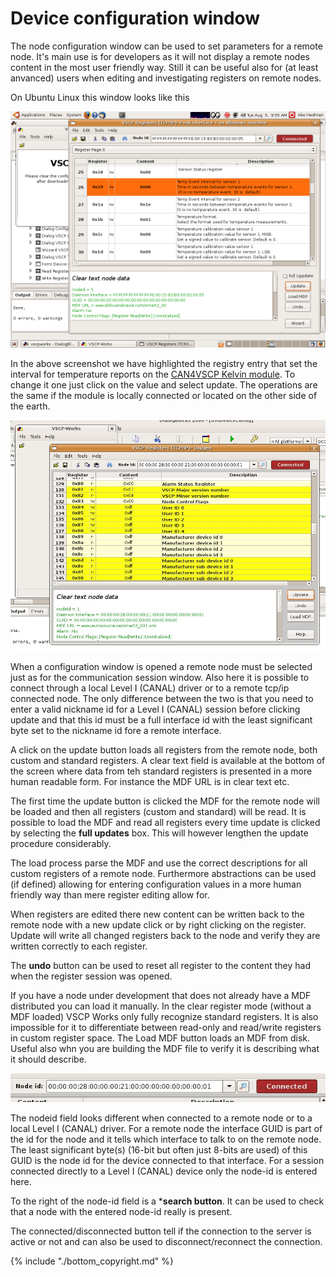 # Device configuration window



The node configuration window can be used to set parameters for a remote node. It's main use is for developers as it will not display a remote nodes content in the most user friendly way. Still it can be useful also for (at least anvanced) users when editing and investigating registers on remote nodes. 

On Ubuntu Linux this window looks like this

![](./images/screenshot_vscpworks_config.png)

In the above screenshot we have highlighted the registry entry that set the interval for temperature reports on the [CAN4VSCP Kelvin module](http://www.grodansparadis.com/kelvinntc10k/kelvin_ntc10ka.html). To change it one just click on the value and select update. The operations are the same if the module is locally connected or located on the other side of the earth.

![](./images/vscpworks_registers2.jpg)


When a configuration window is opened a remote node must be selected just as for the communication session window. Also here it is possible to connect through a local Level I (CANAL) driver or to a remote tcp/ip connected node. The only difference between the two is that you need to enter a valid nickname id for a Level I (CANAL) session before clicking update and that this id must be a full interface id with the least significant byte set to the nickname id fore a remote interface.

A click on the update button loads all registers from the remote node, both custom and standard registers. A clear text field is available at the bottom of the screen where data from teh standard registers is presented in a more human readable form. For instance the MDF URL is in clear text etc.

The first time the update button is clicked the MDF for the remote node will be loaded and then all registers (custom and standard) will be read. It is possible to load the MDF and read all registers every time update is clicked by selecting the **full updates** box. This will however lengthen the update procedure considerably.

 The load process parse the MDF and use the correct descriptions for all custom registers of a remote node. Furthermore abstractions can be used (if defined) allowing for entering configuration values in a more human friendly way than mere register editing allow for.

When registers are edited there new content can be written back to the remote node with a new update click or by right clicking on the register. Update will write all changed registers back to the node and verify they are written correctly to each register.

The **undo** button can be used to reset all register to the content they had when the register session was opened.

If you have a node under development that does not already have a MDF distributed you can load it manually. In the clear register mode (without a MDF loaded) VSCP Works only fully recognize standard registers. It is also impossible for it to differentiate between read-only and read/write registers in custom register space. The Load MDF button loads an MDF from disk. Useful also whn you are building the MDF file to verify it is describing what it should describe.

![](./images/vscpworks_registers_nodeid.jpg)

The nodeid field looks different when connected to a remote node or to a local Level I (CANAL) driver. For a remote node the interface GUID is part of the id for the node and it tells which interface to talk to on the remote node. The least significant byte(s) (16-bit but often just 8-bits are used) of this GUID is the node id for the device connected to that interface. For a session connected directly to a Level I (CANAL) device only the node-id is entered here.

To the right of the node-id field is a ***search button**. It can be used to check that a node with the entered node-id really is present.

The connected/disconnected button tell if the connection to the server is active or not and can also be used to disconnect/reconnect the connection.

{% include "./bottom_copyright.md" %}